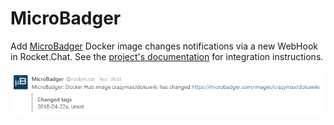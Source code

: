 # MicroBadger

Add [MicroBadger](https://microbadger.com) Docker image changes notifications via a new WebHook in Rocket.Chat. See the [project's documentation](https://github.com/crazy-max/rocketchat-microbadger) for integration instructions.

![MicroBadger Intergration](../../../.gitbook/assets/microbadger.png)
